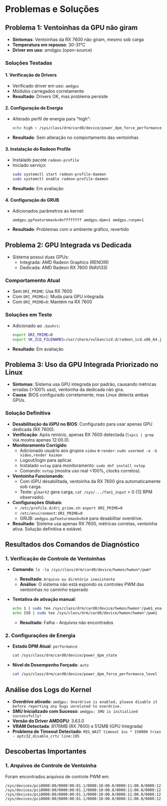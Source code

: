 # Problemas e Soluções

## Problema 1: Ventoinhas da GPU não giram
- **Sintomas**: Ventoinhas da RX 7600 não giram, mesmo sob carga
- **Temperatura em repouso**: 30-31°C
- **Driver em uso**: amdgpu (open-source)

### Soluções Testadas

#### 1. Verificação de Drivers
- Verificado driver em uso: `amdgpu`
- Módulos carregados corretamente
- **Resultado**: Drivers OK, mas problema persiste

#### 2. Configuração de Energia
- Alterado perfil de energia para "high":
  ```bash
  echo high > /sys/class/drm/card0/device/power_dpm_force_performance_level
  ```
- **Resultado**: Sem alteração no comportamento das ventoinhas

#### 3. Instalação do Radeon Profile
- Instalado pacote `radeon-profile`
- Iniciado serviço:
  ```bash
  sudo systemctl start radeon-profile-daemon
  sudo systemctl enable radeon-profile-daemon
  ```
- **Resultado**: Em avaliação

#### 4. Configuração do GRUB
- Adicionados parâmetros ao kernel:
  ```
  amdgpu.ppfeaturemask=0xffffffff amdgpu.dpm=1 amdgpu.runpm=1
  ```
- **Resultado**: Problemas com o ambiente gráfico, revertido

## Problema 2: GPU Integrada vs Dedicada
- Sistema possui duas GPUs: 
  - Integrada: AMD Radeon Graphics (RENOIR)
  - Dedicada: AMD Radeon RX 7600 (NAVI33)

### Comportamento Atual
- Sem `DRI_PRIME`: Usa RX 7600
- Com `DRI_PRIME=1`: Muda para GPU integrada
- Com `DRI_PRIME=0`: Mantém na RX 7600

### Soluções em Teste
- Adicionado ao `.bashrc`:
  ```bash
  export DRI_PRIME=0
  export VK_ICD_FILENAMES=/usr/share/vulkan/icd.d/radeon_icd.x86_64.json
  ```
- **Resultado**: Em avaliação

## Problema 3: Uso da GPU Integrada Priorizado no Linux
- **Sintomas**: Sistema usa GPU integrada por padrão, causando métricas erradas (>100% uso), ventoinha da dedicada não gira.
- **Causa**: BIOS configurado corretamente, mas Linux detecta ambas GPUs.

### Solução Definitiva
- **Desabilitação da iGPU no BIOS**: Configurado para usar apenas GPU dedicada (RX 7600).
- **Verificação**: Após reinício, apenas RX 7600 detectada (`lspci | grep VGA` mostra apenas 12:00.0).
- **Monitoramento Corrigido**:
  - Adicionado usuário aos grupos `video` e `render`: `sudo usermod -a -G video,render kaiman`
  - Logout/login para aplicar.
  - Instalado `nvtop` para monitoramento: `sudo dnf install nvtop`
  - Comando: `nvtop` (mostra uso real <100%, clocks corretos).
- **Ventoinha Funcionando**:
  - Com iGPU desabilitada, ventoinha da RX 7600 gira automaticamente sob carga.
  - Teste: `glmark2` gera carga, `cat /sys/.../fan1_input` > 0 (12 RPM observado).
- **Configurações Globais**:
  - `/etc/profile.d/dri_prime.sh`: `export DRI_PRIME=0`
  - `/etc/environment`: `DRI_PRIME=0`
  - GRUB: `amdgpu.ppfeaturemask=0x0` para desabilitar overdrive.
- **Resultado**: Sistema usa apenas RX 7600, métricas corretas, ventoinha ativa. Solução definitiva e estável.

## Resultados dos Comandos de Diagnóstico

### 1. Verificação de Controle de Ventoinhas
- **Comando**: `ls -la /sys/class/drm/card0/device/hwmon/hwmon*/pwm*`
  - **Resultado**: `Arquivo ou diretório inexistente`
  - **Análise**: O sistema não está expondo os controles PWM das ventoinhas no caminho esperado

- **Tentativa de ativação manual**:
  ```bash
  echo 1 | sudo tee /sys/class/drm/card0/device/hwmon/hwmon*/pwm1_enable
  echo 150 | sudo tee /sys/class/drm/card0/device/hwmon/hwmon*/pwm1
  ```
  - **Resultado**: Falha - Arquivos não encontrados

### 2. Configurações de Energia
- **Estado DPM Atual**: `performance`
  ```bash
  cat /sys/class/drm/card0/device/power_dpm_state
  ```

- **Nível de Desempenho Forçado**: `auto`
  ```bash
  cat /sys/class/drm/card0/device/power_dpm_force_performance_level
  ```

## Análise dos Logs do Kernel
- **Overdrive ativado**: `amdgpu: Overdrive is enabled, please disable it before reporting any bugs unrelated to overdrive.`
- **SMU Inicializado com Sucesso**: `amdgpu: SMU is initialized successfully!`
- **Versão do Driver AMDGPU**: 3.63.0
- **VRAM Detectada**: 8176MB (RX 7600) e 512MB (GPU Integrada)
- **Problema de Timeout Detectado**: `REG_WAIT timeout 1us * 150000 tries - optc32_disable_crtc line:195`

## Descobertas Importantes

### 1. Arquivos de Controle de Ventoinha
Foram encontrados arquivos de controle PWM em:
```
/sys/devices/pci0000:00/0000:00:01.1/0000:10:00.0/0000:11:00.0/0000:12:00.0/hwmon/hwmon0/pwm1_enable
/sys/devices/pci0000:00/0000:00:01.1/0000:10:00.0/0000:11:00.0/0000:12:00.0/hwmon/hwmon0/pwm1
/sys/devices/pci0000:00/0000:00:01.1/0000:10:00.0/0000:11:00.0/0000:12:00.0/hwmon/hwmon0/pwm1_min
/sys/devices/pci0000:00/0000:00:01.1/0000:10:00.0/0000:11:00.0/0000:12:00.0/hwmon/hwmon0/pwm1_max
```
